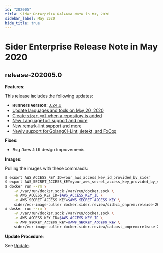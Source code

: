 ```yaml
---
id: "202005"
title: Sider Enterprise Release Note in May 2020
sidebar_label: May 2020
hide_title: true
---
```


# Sider Enterprise Release Note in May 2020

## release-202005.0

**Features**:

This release includes the following updates:

- **Runners version**: [0.24.0](https://github.com/sider/runners/releases/tag/0.24.0)
- [Update languages and tools on May 20, 2020](../../news/2020.md#update-languages-and-tools-on-may-20-2020)
- [Create `sider.yml` when a repository is added](../../news/2020.md#create-sideryml-when-a-repository-is-added)
- [New LanguageTool support and more](../../news/2020.md#new-languagetool-support-and-more)
- [New remark-lint support and more](../../news/2020.md#new-remark-lint-support-and-more)
- [Newly support for GolangCI-Lint, detekt, and FxCop](../../news/2020.md#newly-support-for-golangci-lint-detekt-and-fxcop)

**Fixes**:

- Bug fixes & UI design improvements

**Images**:

Pulling the images with these commands:

```sh
$ export AWS_ACCESS_KEY_ID=your_aws_access_key_id_provided_by_sider
$ export AWS_SECRET_ACCESS_KEY=your_aws_secret_access_key_provided_by_sider
$ docker run --rm \
    -v /var/run/docker.sock:/var/run/docker.sock \
    -e AWS_ACCESS_KEY_ID=$AWS_ACCESS_KEY_ID \
    -e AWS_SECRET_ACCESS_KEY=$AWS_SECRET_ACCESS_KEY \
    sider/ecr-image-puller docker.sider.review/sideci_onprem:release-202005.0
$ docker run --rm \
    -v /var/run/docker.sock:/var/run/docker.sock \
    -e AWS_ACCESS_KEY_ID=$AWS_ACCESS_KEY_ID \
    -e AWS_SECRET_ACCESS_KEY=$AWS_SECRET_ACCESS_KEY \
    sider/ecr-image-puller docker.sider.review/catpost_onprem:release-202005.0
```

**Update Procedure**:

See [Update](../updating.md).
